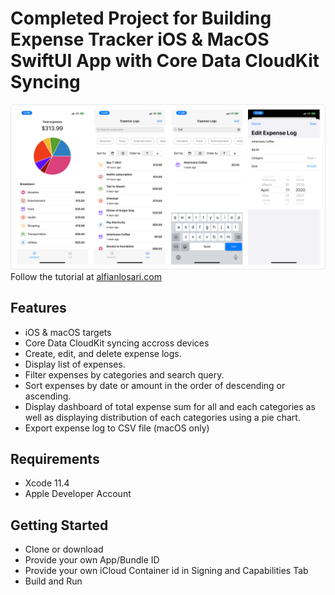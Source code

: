 # Completed Project for Building Expense Tracker iOS & MacOS SwiftUI App with Core Data CloudKit Syncing

![Alt text](./promo.png?raw=true "Building Expense Tracker iOS & MacOS SwiftUI App with Core Data CloudKit Syncing")
Follow the tutorial at [alfianlosari.com](https://alfianlosari.com "Xcoding with Alfian Blog")

## Features
* iOS & macOS targets
* Core Data CloudKit syncing accross devices
* Create, edit, and delete expense logs.
* Display list of expenses.
* Filter expenses by categories and search query.
* Sort expenses by date or amount in the order of descending or ascending.
* Display dashboard of total expense sum for all and each categories as well as displaying distribution of each categories using a pie chart.
* Export expense log to CSV file (macOS only)

## Requirements
- Xcode 11.4
- Apple Developer Account

## Getting Started
- Clone or download
- Provide your own App/Bundle ID
- Provide your own iCloud Container id in Signing and Capabilities Tab
- Build and Run
